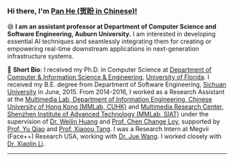 ### Hi there, I'm [Pan He (贺盼 in Chinese)!](https://panhe.org/) 

😄 **I am an assistant professor at Department of Computer Science and Software Engineering, Auburn University.** I am interested in developing essential AI techniques and seamlessly integrating them for creating or empowering real-time downstream applications in next-generation infrastructure systems.

🌱 **Short Bio**: I received my Ph.D. in Computer Science at [Department of Computer & Information Science & Engineering](https://www.cise.ufl.edu/), [University of Florida](https://www.ufl.edu/). I received my B.E. degree from Department of Software Engineering, [Sichuan University](https://www.scu.edu.cn/) in June, 2015. From 2014-2016, I worked as a Research Assistant at the [Multimedia Lab, Department of Information Engineering, Chinese University of Hong Kong (MMLab, CUHK)](http://mmlab.ie.cuhk.edu.hk/) and [Multimedia Research Center, Shenzhen Institute of Advanced Technology (MMLab, SIAT)](http://mmlab.siat.ac.cn/) under the supervision of [Dr. Weilin Huang](http://www.whuang.org/) and [Prof. Chen Change Loy](https://www.mmlab-ntu.com/person/ccloy/), supported by [Prof. Yu Qiao](http://mmlab.siat.ac.cn/yuqiao/) and [Prof. Xiaoou Tang](http://www.ie.cuhk.edu.hk/people/xotang.shtml). I was a Research Intern at Megvii (Face++) Research USA, working with [Dr. Jue Wang](https://juewang725.github.io/). I worked closely with [Dr. Xiaolin Li](http://www.cognizationlab.ai/andyli).

----

<!-- [![Pan's Github Stats](https://github-readme-stats.vercel.app/api?username=bestsonny&theme=material-palenight&include_all_commits=true)](https://github.com/anuraghazra/github-readme-stats) -->
<!-- [![Top Langs](https://github-readme-stats.vercel.app/api/top-langs/?username=bestsonny&theme=material-palenight&layout=compact)](https://github.com/anuraghazra/github-readme-stats) -->


